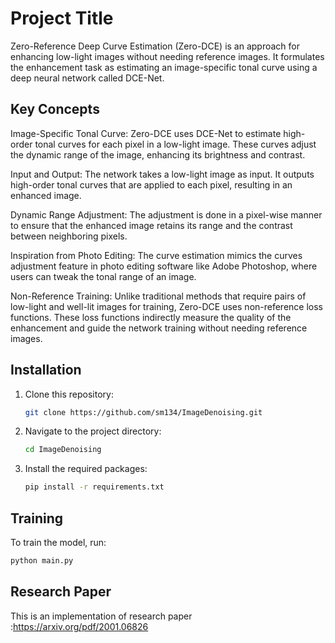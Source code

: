 
# Project Title
Zero-Reference Deep Curve Estimation (Zero-DCE) is an approach for enhancing low-light images without needing reference images. It formulates the enhancement task as estimating an image-specific tonal curve using a deep neural network called DCE-Net.

## Key Concepts
Image-Specific Tonal Curve:
Zero-DCE uses DCE-Net to estimate high-order tonal curves for each pixel in a low-light image.
These curves adjust the dynamic range of the image, enhancing its brightness and contrast.

Input and Output:
The network takes a low-light image as input.
It outputs high-order tonal curves that are applied to each pixel, resulting in an enhanced image.

Dynamic Range Adjustment:
The adjustment is done in a pixel-wise manner to ensure that the enhanced image retains its range and the contrast between neighboring pixels.

Inspiration from Photo Editing:
The curve estimation mimics the curves adjustment feature in photo editing software like Adobe Photoshop, where users can tweak the tonal range of an image.

Non-Reference Training:
Unlike traditional methods that require pairs of low-light and well-lit images for training, Zero-DCE uses non-reference loss functions.
These loss functions indirectly measure the quality of the enhancement and guide the network training without needing reference images.
## Installation
1. Clone this repository:
    ```bash
    git clone https://github.com/sm134/ImageDenoising.git 
    ```
    
2. Navigate to the project directory:
    ```bash
    cd ImageDenoising
    ```
    
3. Install the required packages:
    ```bash
    pip install -r requirements.txt
    ```

    
## Training

To train the model, run:
```bash
python main.py
```

## Research Paper
This is an implementation of research paper :https://arxiv.org/pdf/2001.06826
